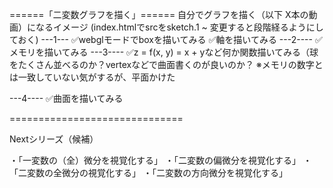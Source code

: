 ======「二変数グラフを描く」======
自分でグラフを描く（以下 X本の動画）になるイメージ
(index.htmlでsrcをsketch.1 ~ 変更すると段階経るようにしておく)
---1---
✅webglモードでboxを描いてみる
✅軸を描いてみる
---2----
✅メモリを描いてみる
---3----
✅z = f(x, y) = x + yなど何か関数描いてみる（球をたくさん並べるのか？vertexなどで曲面書くのが良いのか？
※メモリの数字とは一致していない気がするが、平面かけた

---4----
✅曲面を描いてみる

==============================

Nextシリーズ（候補）

・「一変数の（全）微分を視覚化する」
・「二変数の偏微分を視覚化する」
・「二変数の全微分の視覚化する」
・「二変数の方向微分を視覚化する」